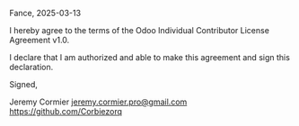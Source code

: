Fance, 2025-03-13

I hereby agree to the terms of the Odoo Individual Contributor License
Agreement v1.0.

I declare that I am authorized and able to make this agreement and sign this
declaration.

Signed,

Jeremy Cormier jeremy.cormier.pro@gmail.com https://github.com/Corbiezorq
